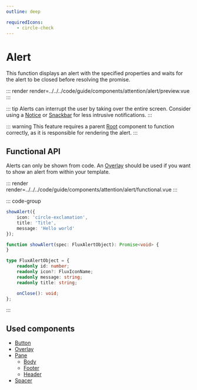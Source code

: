 ```yaml
---
outline: deep

requiredIcons:
    - circle-check
---
```


# Alert

This function displays an alert with the specified properties and waits for the alert to be closed before resolving the promise.

::: render
render=../../../code/guide/components/attention/alert/preview.vue
:::

::: tip
Alerts can interrupt the user by taking over the entire screen. Consider using a [Notice](./notice) or [Snackbar](./snackbar) for less intrusive notifications.
:::

::: warning
This feature requires a parent [Root](../root) component to function correctly, as it is responsible for rendering the alert.
:::

<FrontmatterDocs/>

## Functional API

Alerts can only be shown from code. An [Overlay](../overlay) should be used if you want
to show an alert from within your template.

::: render
render=../../../code/guide/components/attention/alert/functional.vue
:::

::: code-group

```ts [Example]
showAlert({
    icon: 'circle-exclamation',
    title: 'Title',
    message: 'Hello world'
});
```

```ts [Signature]
function showAlert(spec: FluxAlertObject): Promise<void> {
}
```

```ts [Options]
type FluxAlertObject = {
    readonly id: number;
    readonly icon?: FluxIconName;
    readonly message: string;
    readonly title: string;

    onClose(): void;
};
```

:::

## Used components

- [Button](../button)
- [Overlay](../overlay)
- [Pane](../pane)
    - [Body](../pane/body)
    - [Footer](../pane/footer)
    - [Header](../pane/header)
- [Spacer](../spacer)
